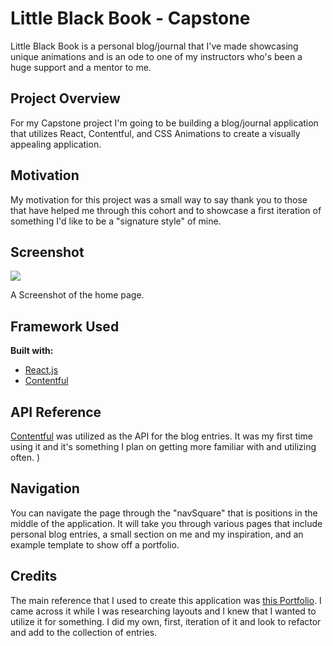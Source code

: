 # Little Black Book - Capstone

Little Black Book is a personal blog/journal that I've made showcasing unique animations and is an ode to one of my instructors who's been a huge support and a mentor to me.

## Project Overview

For my Capstone project I'm going to be building a blog/journal application that utilizes React, Contentful, and CSS Animations to create a visually appealing application.

## Motivation

My motivation for this project was a small way to say thank you to those that have helped me through this cohort and to showcase a first iteration of something I'd like to be a "signature style" of mine.

## Screenshot

![](https://i.imgur.com/F30P3uD.png)

A Screenshot of the home page.

## Framework Used

**Built with:**

- [React.js](https://reactjs.org/)
- [Contentful](https://contentful.com/)

## API Reference

[Contentful](https://cdn.contentful.com/spaces/aj2z11014ie9/environments/master/content_types?access_token=E-WVKhMtADWilyoTTIu4Pv76EX0gC53hkLIDTBX7h1c) was utilized as the API for the blog entries. It was my first time using it and it's something I plan on getting more familiar with and utilizing often.
)

## Navigation

You can navigate the page through the "navSquare" that is positions in the middle of the application. It will take you through various pages that include personal blog entries, a small section on me and my inspiration, and an example template to show off a portfolio.

## Credits

The main reference that I used to create this application was [this Portfolio](https://www.signesduquotidien.org/). I came across it while I was researching layouts and I knew that I wanted to utilize it for something. I did my own, first, iteration of it and look to refactor and add to the collection of entries.
